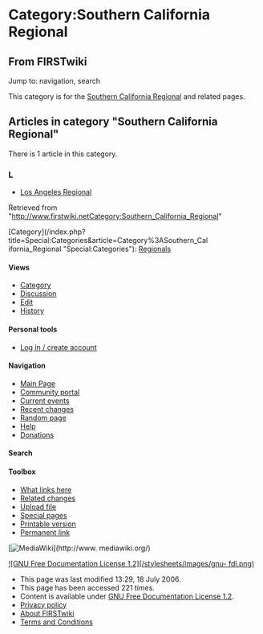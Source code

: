 # Category:Southern California Regional

## From FIRSTwiki

Jump to: navigation, search

This category is for the [Southern California Regional](Southern_California_Regional "Southern California
Regional") and related pages.

## Articles in category "Southern California Regional"

There is 1 article in this category.

### L

- [Los Angeles Regional](Los_Angeles_Regional "Los Angeles Regional")

Retrieved from "<http://www.firstwiki.netCategory:Southern_California_Regional>"

[Category](/index.php?title=Special:Categories&article=Category%3ASouthern_Cal
ifornia_Regional "Special:Categories"): [Regionals](Category:Regionals "Category:Regionals")

#### Views

- [Category](Category:Southern_California_Regional)
- [Discussion](/index.php?title=Category_talk:Southern_California_Regional&action=edit)
- [Edit](/index.php?title=Category:Southern_California_Regional&action=edit)
- [History](/index.php?title=Category:Southern_California_Regional&action=history)

#### Personal tools

- [Log in / create account](/index.php?title=Special:Userlogin&returnto=Category:Southern_California_Regional)

[](Main_Page "Main Page")

#### Navigation

- [Main Page](Main_Page)
- [Community portal](FIRSTwiki:Community_portal)
- [Current events](Current_events)
- [Recent changes](Special:Recentchanges)
- [Random page](Special:Random)
- [Help](Help:Contents)
- [Donations](FIRSTwiki:Site_support)

#### Search

#### Toolbox

- [What links here](Special:Whatlinkshere/Category:Southern_California_Regional)
- [Related changes](Special:Recentchangeslinked/Category:Southern_California_Regional)
- [Upload file](Special:Upload)
- [Special pages](Special:Specialpages)
- [Printable version](/index.php?title=Category:Southern_California_Regional&printable=yes)
- [Permanent link](/index.php?title=Category:Southern_California_Regional&oldid=49087)

[![MediaWiki](/skins/common/images/poweredby_mediawiki_88x31.png)](http://www.
mediawiki.org/)

[![GNU Free Documentation License 1.2](/stylesheets/images/gnu-
fdl.png)](http://www.gnu.org/copyleft/fdl.html)

- This page was last modified 13:29, 18 July 2006.
- This page has been accessed 221 times.
- Content is available under [GNU Free Documentation License 1.2](http://www.gnu.org/copyleft/fdl.html "http://www.gnu.org/copyleft/fdl.html").
- [Privacy policy](FIRSTwiki:Privacy_policy "FIRSTwiki:Privacy policy")
- [About FIRSTwiki](FIRSTwiki:About "FIRSTwiki:About")
- [Terms and Conditions](FIRSTwiki:Terms_and_conditions "FIRSTwiki:Terms and conditions")
